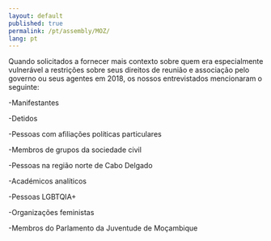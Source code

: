 ```yaml
---
layout: default
published: true
permalink: /pt/assembly/MOZ/
lang: pt
---
```


Quando solicitados a fornecer mais contexto sobre quem era especialmente vulnerável a restrições sobre seus direitos de reunião e associação pelo governo ou seus agentes em 2018, os nossos entrevistados mencionaram o seguinte:

-Manifestantes

-Detidos

-Pessoas com afiliações políticas particulares

-Membros de grupos da sociedade civil

-Pessoas na região norte de Cabo Delgado

-Académicos analíticos

-Pessoas LGBTQIA+

-Organizações feministas

-Membros do Parlamento da Juventude de Moçambique
